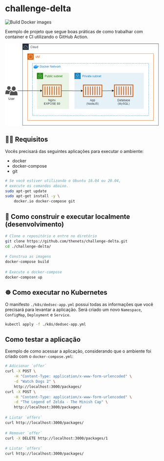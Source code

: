 # challenge-delta

![Build Docker images](https://github.com/thenets/challenge-delta/workflows/Build%20Docker%20images/badge.svg)

Exemplo de projeto que segue boas práticas de como trabalhar com container e CI utilizando o GitHub Action.

![Infra Docker](./docs/infra.png)

## 🐱‍💻 Requisitos

Vocês precisará das seguintes aplicações para executar o ambiente:

- docker
- docker-compose
- git

```bash
# Se você estiver utilizando o Ubuntu 18.04 ou 20.04,
# execute os comandos abaixo.
sudo apt-get update
sudo apt-get install -y \
	docker.io docker-compose git
```

## 🐳 Como construir e executar localmente (desenvolvimento)

```bash
# Clone o repositório e entre no diretório
git clone https://github.com/thenets/challenge-delta.git
cd ./challenge-delta/

# Construa as imagens
docker-compose build

# Execute o docker-compose
docker-compose up
```


## ☸ Como executar no Kubernetes

O manifesto `./k8s/dedsec-app.yml` possui todas as informações que você precisará para levantar a aplicação. Será criado um novo `Namespace`, `ConfigMap`, `Deployment` e `Service`.

```bash
kubectl apply -f ./k8s/dedsec-app.yml
```


## Como testar a aplicação

Exemplo de como acessar a aplicação, considerando que o ambiente foi criado com o `docker-compose.yml`:

```bash
# Adicionar `offer`
curl -X POST \
	-H "Content-Type: application/x-www-form-urlencoded" \
	-d "Watch Dogs 2" \
	http://localhost:3000/packages/
curl -X POST \
	-H "Content-Type: application/x-www-form-urlencoded" \
	-d "The Legend of Zelda - The Minish Cap" \
	http://localhost:3000/packages/

# Listar `offers`
curl http://localhost:3000/packages/

# Remover `offer`
curl -X DELETE http://localhost:3000/packages/1

# Listar `offers`
curl http://localhost:3000/packages/
```
